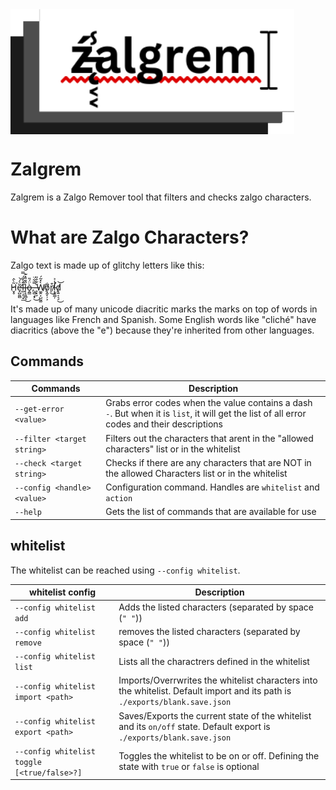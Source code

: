 <img align="center" src="ZalgremLogo.gif" display="block" height="200">
<br>

# Zalgrem
Zalgrem is a Zalgo Remover tool that filters and checks zalgo characters.

# What are Zalgo Characters?
Zalgo text is made up of glitchy letters like this: <br><br>H̷̬̥͂̀̂͘͘e̶̛͓̺̰̻͂͛́͝ľ̶̲̤̗̹̟̲̄̾̈́̿l̶̨̝͈̻͉̏̈́̽͊̚͜ò̶̭̳̈́̎,̶̧̻̝͓̿͋̈͜ ̶̥͓̮̆͋̑̎Ẁ̸͚̭͕̺̰͚̽̃́o̸͙̰̙̦͕̐r̸̖͒͜l̵̛͙͉͇̦̾͐͘d̸͓͍͔͉̠͜͝ <br><br> It's made up of many unicode diacritic marks the marks on top of words in languages like French and Spanish. Some English words like "cliché" have diacritics (above the "e") because they're inherited from other languages. 

## Commands
 |               Commands              | Description | 
 |-------------------------------------|-------------|
 |`--get-error <value>`                | Grabs error codes when the value contains a dash `-`. But when it is `list`, it will get the list of all error codes and their descriptions| 
 |`--filter <target string>`           | Filters out the characters that arent in the "allowed characters" list or in the whitelist |
 |`--check <target string>          `  | Checks if there are any characters that are NOT in the allowed Characters list or in the whitelist
 | `--config <handle> <value>`      | Configuration command. Handles are `whitelist` and `action`|
 | `--help`                            | Gets the list of commands that are available for use |


## whitelist
The whitelist can be reached using `--config whitelist`.

|               whitelist config              |                                          Description                                         |
|---------------------------------------------|----------------------------------------------------------------------------------------------|
| `--config whitelist add`                    | Adds the listed characters (separated by space (`" "`))                                      |
| `--config whitelist remove`                 | removes the listed characters (separated by space (`" "`))                                   |
| `--config whitelist list`                   | Lists all the charactrers defined in the whitelist                                           |
| `--config whitelist import <path>`          | Imports/Overrwrites the whitelist characters into the whitelist. Default import and its path is `./exports/blank.save.json`                                                                                                                                   | 
| `--config whitelist export <path>`          | Saves/Exports the current state of the whitelist and its `on/off` state. Default export is `./exports/blank.save.json`                                                                                                                                        |
| `--config whitelist toggle [<true/false>?]` | Toggles the whitelist to be on or off. Defining the state with `true` or `false` is optional | 